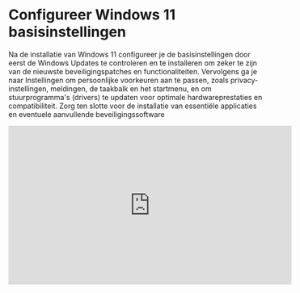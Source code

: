 # Configureer Windows 11 basisinstellingen

Na de installatie van Windows 11 configureer je de basisinstellingen door eerst de Windows Updates te controleren en te installeren om zeker te zijn van de nieuwste beveiligingspatches en functionaliteiten. Vervolgens ga je naar Instellingen om persoonlijke voorkeuren aan te passen, zoals privacy-instellingen, meldingen, de taakbalk en het startmenu, en om stuurprogramma's (drivers) te updaten voor optimale hardwareprestaties en compatibiliteit. Zorg ten slotte voor de installatie van essentiële applicaties en eventuele aanvullende beveiligingssoftware

<iframe width="560" height="315" src="https://www.youtube.com/embed/g0HqGEIRdMw?autoplay=0&loop=0&mute=0" title="YouTube video player" frameborder="0" allow="accelerometer; autoplay; clipboard-write; encrypted-media; gyroscope; picture-in-picture; web-share" referrerpolicy="strict-origin-when-cross-origin" allowfullscreen></iframe>